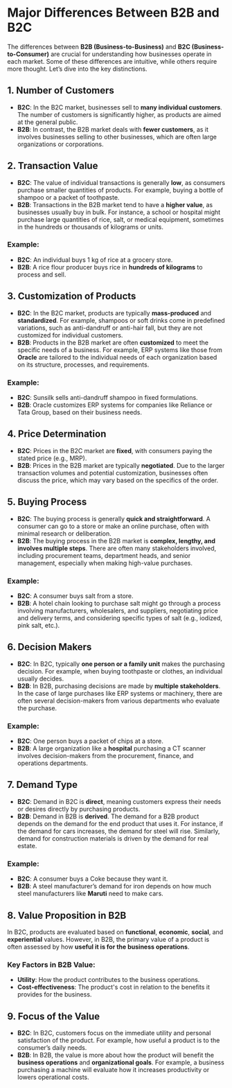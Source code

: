 # Major Differences Between B2B and B2C

The differences between **B2B (Business-to-Business)** and **B2C (Business-to-Consumer)** are crucial for understanding how businesses operate in each market. Some of these differences are intuitive, while others require more thought. Let’s dive into the key distinctions.

## 1. **Number of Customers**
- **B2C**: In the B2C market, businesses sell to **many individual customers**. The number of customers is significantly higher, as products are aimed at the general public.
- **B2B**: In contrast, the B2B market deals with **fewer customers**, as it involves businesses selling to other businesses, which are often large organizations or corporations.

## 2. **Transaction Value**
- **B2C**: The value of individual transactions is generally **low**, as consumers purchase smaller quantities of products. For example, buying a bottle of shampoo or a packet of toothpaste.
- **B2B**: Transactions in the B2B market tend to have a **higher value**, as businesses usually buy in bulk. For instance, a school or hospital might purchase large quantities of rice, salt, or medical equipment, sometimes in the hundreds or thousands of kilograms or units.

### Example:
- **B2C**: An individual buys 1 kg of rice at a grocery store.
- **B2B**: A rice flour producer buys rice in **hundreds of kilograms** to process and sell.

## 3. **Customization of Products**
- **B2C**: In the B2C market, products are typically **mass-produced** and **standardized**. For example, shampoos or soft drinks come in predefined variations, such as anti-dandruff or anti-hair fall, but they are not customized for individual customers.
- **B2B**: Products in the B2B market are often **customized** to meet the specific needs of a business. For example, ERP systems like those from **Oracle** are tailored to the individual needs of each organization based on its structure, processes, and requirements.

### Example:
- **B2C**: Sunsilk sells anti-dandruff shampoo in fixed formulations.
- **B2B**: Oracle customizes ERP systems for companies like Reliance or Tata Group, based on their business needs.

## 4. **Price Determination**
- **B2C**: Prices in the B2C market are **fixed**, with consumers paying the stated price (e.g., MRP).
- **B2B**: Prices in the B2B market are typically **negotiated**. Due to the larger transaction volumes and potential customization, businesses often discuss the price, which may vary based on the specifics of the order.

## 5. **Buying Process**
- **B2C**: The buying process is generally **quick and straightforward**. A consumer can go to a store or make an online purchase, often with minimal research or deliberation.
- **B2B**: The buying process in the B2B market is **complex, lengthy, and involves multiple steps**. There are often many stakeholders involved, including procurement teams, department heads, and senior management, especially when making high-value purchases.

### Example:
- **B2C**: A consumer buys salt from a store.
- **B2B**: A hotel chain looking to purchase salt might go through a process involving manufacturers, wholesalers, and suppliers, negotiating price and delivery terms, and considering specific types of salt (e.g., iodized, pink salt, etc.).

## 6. **Decision Makers**
- **B2C**: In B2C, typically **one person or a family unit** makes the purchasing decision. For example, when buying toothpaste or clothes, an individual usually decides.
- **B2B**: In B2B, purchasing decisions are made by **multiple stakeholders**. In the case of large purchases like ERP systems or machinery, there are often several decision-makers from various departments who evaluate the purchase.

### Example:
- **B2C**: One person buys a packet of chips at a store.
- **B2B**: A large organization like a **hospital** purchasing a CT scanner involves decision-makers from the procurement, finance, and operations departments.

## 7. **Demand Type**
- **B2C**: Demand in B2C is **direct**, meaning customers express their needs or desires directly by purchasing products.
- **B2B**: Demand in B2B is **derived**. The demand for a B2B product depends on the demand for the end product that uses it. For instance, if the demand for cars increases, the demand for steel will rise. Similarly, demand for construction materials is driven by the demand for real estate.

### Example:
- **B2C**: A consumer buys a Coke because they want it.
- **B2B**: A steel manufacturer’s demand for iron depends on how much steel manufacturers like **Maruti** need to make cars.

## 8. **Value Proposition in B2B**
In B2C, products are evaluated based on **functional**, **economic**, **social**, and **experiential** values. However, in B2B, the primary value of a product is often assessed by how **useful it is for the business operations**.

### Key Factors in B2B Value:
- **Utility**: How the product contributes to the business operations.
- **Cost-effectiveness**: The product's cost in relation to the benefits it provides for the business.

## 9. **Focus of the Value**
- **B2C**: In B2C, customers focus on the immediate utility and personal satisfaction of the product. For example, how useful a product is to the consumer’s daily needs.
- **B2B**: In B2B, the value is more about how the product will benefit the **business operations** and **organizational goals**. For example, a business purchasing a machine will evaluate how it increases productivity or lowers operational costs.
